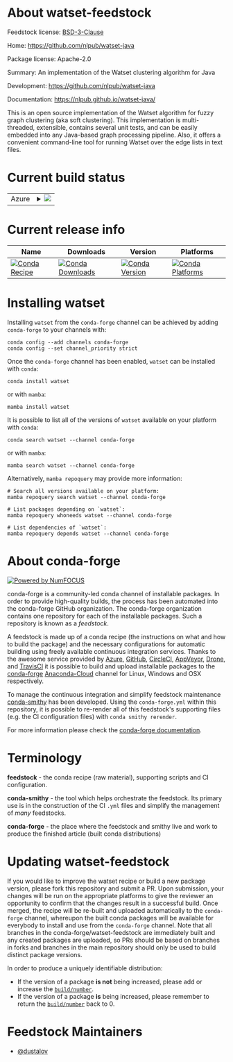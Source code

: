 About watset-feedstock
======================

Feedstock license: [BSD-3-Clause](https://github.com/conda-forge/watset-feedstock/blob/main/LICENSE.txt)

Home: https://github.com/nlpub/watset-java

Package license: Apache-2.0

Summary: An implementation of the Watset clustering algorithm for Java

Development: https://github.com/nlpub/watset-java

Documentation: https://nlpub.github.io/watset-java/

This is an open source implementation of the Watset algorithm for fuzzy
graph clustering (aka soft clustering). This implementation is
multi-threaded, extensible, contains several unit tests, and can be
easily embedded into any Java-based graph processing pipeline.
Also, it offers a convenient command-line tool for running Watset
over the edge lists in text files.


Current build status
====================


<table>
    
  <tr>
    <td>Azure</td>
    <td>
      <details>
        <summary>
          <a href="https://dev.azure.com/conda-forge/feedstock-builds/_build/latest?definitionId=20054&branchName=main">
            <img src="https://dev.azure.com/conda-forge/feedstock-builds/_apis/build/status/watset-feedstock?branchName=main">
          </a>
        </summary>
        <table>
          <thead><tr><th>Variant</th><th>Status</th></tr></thead>
          <tbody><tr>
              <td>linux_64</td>
              <td>
                <a href="https://dev.azure.com/conda-forge/feedstock-builds/_build/latest?definitionId=20054&branchName=main">
                  <img src="https://dev.azure.com/conda-forge/feedstock-builds/_apis/build/status/watset-feedstock?branchName=main&jobName=linux&configuration=linux%20linux_64_" alt="variant">
                </a>
              </td>
            </tr><tr>
              <td>osx_64</td>
              <td>
                <a href="https://dev.azure.com/conda-forge/feedstock-builds/_build/latest?definitionId=20054&branchName=main">
                  <img src="https://dev.azure.com/conda-forge/feedstock-builds/_apis/build/status/watset-feedstock?branchName=main&jobName=osx&configuration=osx%20osx_64_" alt="variant">
                </a>
              </td>
            </tr><tr>
              <td>win_64</td>
              <td>
                <a href="https://dev.azure.com/conda-forge/feedstock-builds/_build/latest?definitionId=20054&branchName=main">
                  <img src="https://dev.azure.com/conda-forge/feedstock-builds/_apis/build/status/watset-feedstock?branchName=main&jobName=win&configuration=win%20win_64_" alt="variant">
                </a>
              </td>
            </tr>
          </tbody>
        </table>
      </details>
    </td>
  </tr>
</table>

Current release info
====================

| Name | Downloads | Version | Platforms |
| --- | --- | --- | --- |
| [![Conda Recipe](https://img.shields.io/badge/recipe-watset-green.svg)](https://anaconda.org/conda-forge/watset) | [![Conda Downloads](https://img.shields.io/conda/dn/conda-forge/watset.svg)](https://anaconda.org/conda-forge/watset) | [![Conda Version](https://img.shields.io/conda/vn/conda-forge/watset.svg)](https://anaconda.org/conda-forge/watset) | [![Conda Platforms](https://img.shields.io/conda/pn/conda-forge/watset.svg)](https://anaconda.org/conda-forge/watset) |

Installing watset
=================

Installing `watset` from the `conda-forge` channel can be achieved by adding `conda-forge` to your channels with:

```
conda config --add channels conda-forge
conda config --set channel_priority strict
```

Once the `conda-forge` channel has been enabled, `watset` can be installed with `conda`:

```
conda install watset
```

or with `mamba`:

```
mamba install watset
```

It is possible to list all of the versions of `watset` available on your platform with `conda`:

```
conda search watset --channel conda-forge
```

or with `mamba`:

```
mamba search watset --channel conda-forge
```

Alternatively, `mamba repoquery` may provide more information:

```
# Search all versions available on your platform:
mamba repoquery search watset --channel conda-forge

# List packages depending on `watset`:
mamba repoquery whoneeds watset --channel conda-forge

# List dependencies of `watset`:
mamba repoquery depends watset --channel conda-forge
```


About conda-forge
=================

[![Powered by
NumFOCUS](https://img.shields.io/badge/powered%20by-NumFOCUS-orange.svg?style=flat&colorA=E1523D&colorB=007D8A)](https://numfocus.org)

conda-forge is a community-led conda channel of installable packages.
In order to provide high-quality builds, the process has been automated into the
conda-forge GitHub organization. The conda-forge organization contains one repository
for each of the installable packages. Such a repository is known as a *feedstock*.

A feedstock is made up of a conda recipe (the instructions on what and how to build
the package) and the necessary configurations for automatic building using freely
available continuous integration services. Thanks to the awesome service provided by
[Azure](https://azure.microsoft.com/en-us/services/devops/), [GitHub](https://github.com/),
[CircleCI](https://circleci.com/), [AppVeyor](https://www.appveyor.com/),
[Drone](https://cloud.drone.io/welcome), and [TravisCI](https://travis-ci.com/)
it is possible to build and upload installable packages to the
[conda-forge](https://anaconda.org/conda-forge) [Anaconda-Cloud](https://anaconda.org/)
channel for Linux, Windows and OSX respectively.

To manage the continuous integration and simplify feedstock maintenance
[conda-smithy](https://github.com/conda-forge/conda-smithy) has been developed.
Using the ``conda-forge.yml`` within this repository, it is possible to re-render all of
this feedstock's supporting files (e.g. the CI configuration files) with ``conda smithy rerender``.

For more information please check the [conda-forge documentation](https://conda-forge.org/docs/).

Terminology
===========

**feedstock** - the conda recipe (raw material), supporting scripts and CI configuration.

**conda-smithy** - the tool which helps orchestrate the feedstock.
                   Its primary use is in the construction of the CI ``.yml`` files
                   and simplify the management of *many* feedstocks.

**conda-forge** - the place where the feedstock and smithy live and work to
                  produce the finished article (built conda distributions)


Updating watset-feedstock
=========================

If you would like to improve the watset recipe or build a new
package version, please fork this repository and submit a PR. Upon submission,
your changes will be run on the appropriate platforms to give the reviewer an
opportunity to confirm that the changes result in a successful build. Once
merged, the recipe will be re-built and uploaded automatically to the
`conda-forge` channel, whereupon the built conda packages will be available for
everybody to install and use from the `conda-forge` channel.
Note that all branches in the conda-forge/watset-feedstock are
immediately built and any created packages are uploaded, so PRs should be based
on branches in forks and branches in the main repository should only be used to
build distinct package versions.

In order to produce a uniquely identifiable distribution:
 * If the version of a package **is not** being increased, please add or increase
   the [``build/number``](https://docs.conda.io/projects/conda-build/en/latest/resources/define-metadata.html#build-number-and-string).
 * If the version of a package **is** being increased, please remember to return
   the [``build/number``](https://docs.conda.io/projects/conda-build/en/latest/resources/define-metadata.html#build-number-and-string)
   back to 0.

Feedstock Maintainers
=====================

* [@dustalov](https://github.com/dustalov/)

